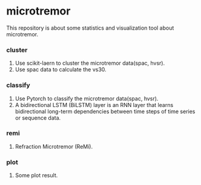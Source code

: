 # microtremor

This repository is about some statistics and visualization tool about microtremor.

### cluster

1. Use scikit-laern to cluster the microtremor data(spac, hvsr).
2. Use spac data to calculate the vs30.

### classify

1. Use Pytorch to classify the microtremor data(spac, hvsr).
2. A bidirectional LSTM (BiLSTM) layer is an RNN layer that learns bidirectional long-term dependencies between time steps of time series or sequence data.

### remi

1. Refraction Microtremor (ReMi).

### plot

1. Some plot result.

